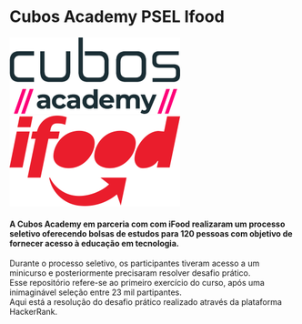 # Cubos Academy PSEL Ifood
![Cubos Academy](https://github.com/NOBarbosa/cubos-academy-psel-ifood/blob/main/cubos.png)  ![iFood](https://github.com/NOBarbosa/cubos-academy-psel-ifood/blob/main/ifood.png)

#### A Cubos Academy em parceria com com iFood realizaram um processo seletivo oferecendo bolsas de estudos para  120 pessoas com objetivo de fornecer acesso à educação em tecnologia.
Durante o processo seletivo, os participantes tiveram acesso a um minicurso e posteriormente precisaram resolver desafio prático. <br>
Esse repositório  refere-se ao primeiro exercício do curso, após uma inimaginável seleção entre 23 mil partipantes. <br>
Aqui está a resolução do desafio prático realizado através da plataforma HackerRank. 

